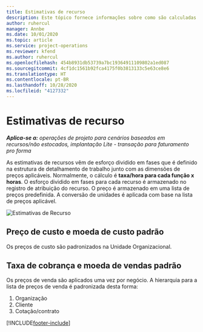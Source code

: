 ```yaml
---
title: Estimativas de recurso
description: Este tópico fornece informações sobre como são calculadas as estimativas de recursos no Project Operations.
author: ruhercul
manager: Annbe
ms.date: 10/01/2020
ms.topic: article
ms.service: project-operations
ms.reviewer: kfend
ms.author: ruhercul
ms.openlocfilehash: 454b8931db53739a7bc19364911109802a1ed087
ms.sourcegitcommit: 4cf1dc1561b92fca4175f0b3813133c5e63ce8e6
ms.translationtype: HT
ms.contentlocale: pt-BR
ms.lasthandoff: 10/28/2020
ms.locfileid: "4127332"
---
```

# <a name="resource-estimates"></a>Estimativas de recurso

_**Aplica-se a:** operações de projeto para cenários baseados em recursos/não estocados, implantação Lite - transação para faturamento pro forma_

As estimativas de recursos vêm de esforço dividido em fases que é definido na estrutura de detalhamento de trabalho junto com as dimensões de preços aplicáveis. Normalmente, o cálculo é **taxa/hora para cada função x horas**. O esforço dividido em fases para cada recurso é armazenado no registro de atribuição do recurso. O preço é armazenado em uma lista de preços predefinida. A conversão de unidades é aplicada com base na lista de preços aplicável.

![Estimativas de Recurso](./media/navigation12.png)

## <a name="default-cost-price-and-cost-currency"></a>Preço de custo e moeda de custo padrão

Os preços de custo são padronizados na Unidade Organizacional.

## <a name="default-bill-rate-and-sales-currency"></a>Taxa de cobrança e moeda de vendas padrão

Os preços de venda são aplicados uma vez por negócio. A hierarquia para a lista de preços de venda é padronizada desta forma:

1. Organização
2. Cliente
3. Cotação/contrato


[!INCLUDE[footer-include](../includes/footer-banner.md)]